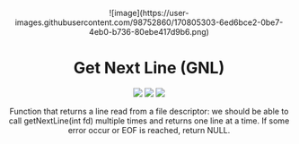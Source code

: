 <p align="center">
![image](https://user-images.githubusercontent.com/98752860/170805303-6ed6bce2-0be7-4eb0-b736-80ebe417d9b6.png)

</p>
<h1 align="center">Get Next Line (GNL) </h1>
<p align="center">
<img src="https://img.shields.io/badge/Mandatory-OK-brightgreen"/>
<img src="https://img.shields.io/badge/Bonus-OK-brightgreen"/>
<img src="https://img.shields.io/badge/Final%20Score-125-blue"/>
</p>
<p align="center">Function that returns a line read from a file descriptor: we should be
able to call getNextLine(int fd) multiple times and returns one line at a time. If some error occur or EOF is reached, return NULL.</p>
